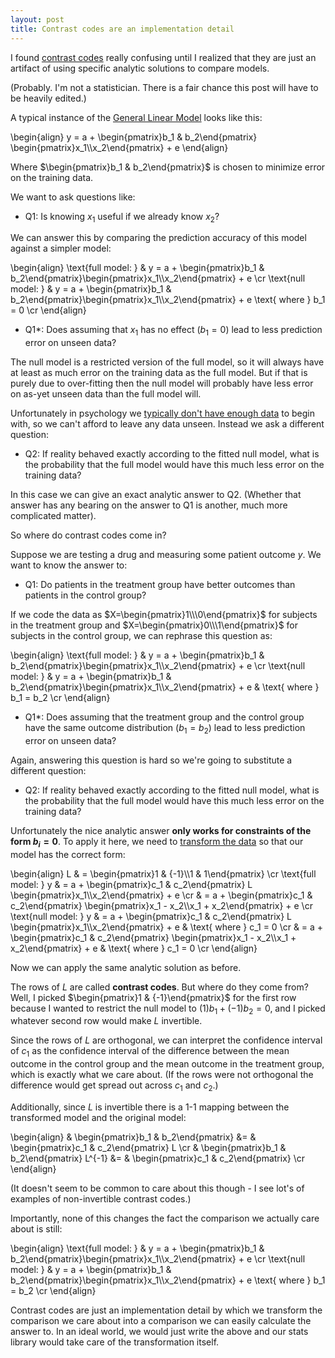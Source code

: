 ```yaml
---
layout: post
title: Contrast codes are an implementation detail
---
```


<script type="text/x-mathjax-config">
MathJax.Hub.Config({
  tex2jax: {inlineMath: [['$','$']]}
});
</script>
<script type="text/javascript" async
  src="https://cdnjs.cloudflare.com/ajax/libs/mathjax/2.7.0/MathJax.js?config=TeX-MML-AM_SVG">
</script> 

I found [contrast codes](https://en.wikipedia.org/wiki/Contrast_(statistics)) really confusing until I realized that they are just an artifact of using specific analytic solutions to compare models.

(Probably. I'm not a statistician. There is a fair chance this post will have to be heavily edited.)

A typical instance of the [General Linear Model](https://en.wikipedia.org/wiki/General_linear_model) looks like this:

\begin{align}
y = a + \begin{pmatrix}b_1 & b_2\end{pmatrix} \begin{pmatrix}x_1\\\x_2\end{pmatrix} + e
\end{align}

Where $\begin{pmatrix}b_1 & b_2\end{pmatrix}$ is chosen to minimize error on the training data.

We want to ask questions like:

* Q1: Is knowing $x_1$ useful if we already know $x_2$?

We can answer this by comparing the prediction accuracy of this model against a simpler model:

\begin{align}
\text{full model: } & y = a + \begin{pmatrix}b_1 & b_2\end{pmatrix}\begin{pmatrix}x_1\\\x_2\end{pmatrix} + e \cr
\text{null model: } & y = a + \begin{pmatrix}b_1 & b_2\end{pmatrix}\begin{pmatrix}x_1\\\x_2\end{pmatrix} + e \text{ where } b_1 = 0 \cr
\end{align}

* Q1*: Does assuming that $x_1$ has no effect ($b_1 = 0$) lead to less prediction error on unseen data?

The null model is a restricted version of the full model, so it will always have at least as much error on the training data as the full model. But if that is purely due to over-fitting then the null model will probably have less error on as-yet unseen data than the full model will.

Unfortunately in psychology we [typically don't have enough data](http://datacolada.org/20) to begin with, so we can't afford to leave any data unseen. Instead we ask a different question:

* Q2: If reality behaved exactly according to the fitted null model, what is the probability that the full model would have this much less error on the training data?

In this case we can give an exact analytic answer to Q2. (Whether that answer has any bearing on the answer to Q1 is another, much more complicated matter).

So where do contrast codes come in?

Suppose we are testing a drug and measuring some patient outcome $y$. We want to know the answer to:

* Q1: Do patients in the treatment group have better outcomes than patients in the control group?

If we code the data as $X=\begin{pmatrix}1\\\0\end{pmatrix}$ for subjects in the treatment group and $X=\begin{pmatrix}0\\\1\end{pmatrix}$ for subjects in the control group, we can rephrase this question as:

\begin{align}
\text{full model: } & y = a + \begin{pmatrix}b_1 & b_2\end{pmatrix}\begin{pmatrix}x_1\\\x_2\end{pmatrix} + e \cr
\text{null model: } & y = a + \begin{pmatrix}b_1 & b_2\end{pmatrix}\begin{pmatrix}x_1\\\x_2\end{pmatrix} + e & \text{ where } b_1 = b_2 \cr
\end{align}

* Q1*: Does assuming that the treatment group and the control group have the same outcome distribution ($b_1 = b_2$) lead to less prediction error on unseen data?

Again, answering this question is hard so we're going to substitute a different question:

* Q2: If reality behaved exactly according to the fitted null model, what is the probability that the full model would have this much less error on the training data?

Unfortunately the nice analytic answer __only works for constraints of the form $b_i = 0$__. To apply it here, we need to [transform the data](https://en.wikipedia.org/wiki/Change_of_basis) so that our model has the correct form:

\begin{align}
L & = \begin{pmatrix}1 & {-1}\\\1 & 1\end{pmatrix} \cr
\text{full model: } y & = a + \begin{pmatrix}c_1 & c_2\end{pmatrix} L \begin{pmatrix}x_1\\\x_2\end{pmatrix} + e  \cr
  & = a + \begin{pmatrix}c_1 & c_2\end{pmatrix} \begin{pmatrix}x_1 - x_2\\\x_1 + x_2\end{pmatrix} + e  \cr
\text{null model: } y & = a + \begin{pmatrix}c_1 & c_2\end{pmatrix} L \begin{pmatrix}x_1\\\x_2\end{pmatrix} + e & \text{ where } c_1 = 0 \cr 
& = a + \begin{pmatrix}c_1 & c_2\end{pmatrix} \begin{pmatrix}x_1 - x_2\\\x_1 + x_2\end{pmatrix} + e & \text{ where } c_1 = 0 \cr
\end{align}

Now we can apply the same analytic solution as before.

The rows of $L$ are called __contrast codes__. But where do they come from? Well, I picked $\begin{pmatrix}1 & {-1}\end{pmatrix}$ for the first row because I wanted to restrict the null model to $(1)b_1 + (-1)b_2 = 0$, and I picked whatever second row would make $L$ invertible.

Since the rows of $L$ are orthogonal, we can interpret the confidence interval of $c_1$ as the confidence interval of the difference between the mean outcome in the control group and the mean outcome in the treatment group, which is exactly what we care about. (If the rows were not orthogonal the difference would get spread out across $c_1$ and $c_2$.)

Additionally, since $L$ is invertible there is a 1-1 mapping between the transformed model and the original model: 

\begin{align}
& \begin{pmatrix}b_1 & b_2\end{pmatrix} &= & \begin{pmatrix}c_1 & c_2\end{pmatrix} L \cr
& \begin{pmatrix}b_1 & b_2\end{pmatrix} L^{-1} &= & \begin{pmatrix}c_1 & c_2\end{pmatrix} \cr
\end{align}

(It doesn't seem to be common to care about this though - I see lot's of examples of non-invertible contrast codes.)

Importantly, none of this changes the fact the comparison we actually care about is still:

\begin{align}
\text{full model: } & y = a + \begin{pmatrix}b_1 & b_2\end{pmatrix}\begin{pmatrix}x_1\\\x_2\end{pmatrix} + e \cr
\text{null model: } & y = a + \begin{pmatrix}b_1 & b_2\end{pmatrix}\begin{pmatrix}x_1\\\x_2\end{pmatrix} + e \text{ where } b_1 = b_2 \cr
\end{align}

Contrast codes are just an implementation detail by which we transform the comparison we care about into a comparison we can easily calculate the answer to. In an ideal world, we would just write the above and our stats library would take care of the transformation itself.
